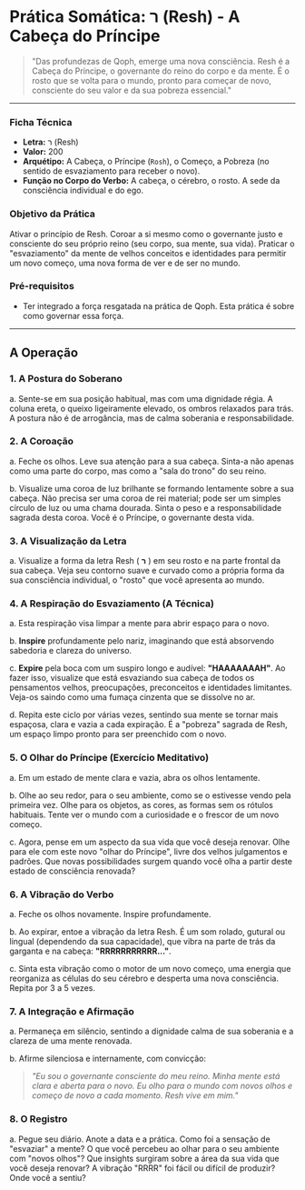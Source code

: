 # Prática Somática: ר (Resh) - A Cabeça do Príncipe

> "Das profundezas de Qoph, emerge uma nova consciência. Resh é a Cabeça do Príncipe, o governante do reino do corpo e da mente. É o rosto que se volta para o mundo, pronto para começar de novo, consciente do seu valor e da sua pobreza essencial."

---

### Ficha Técnica

* **Letra:** ר (Resh)
* **Valor:** 200
* **Arquétipo:** A Cabeça, o Príncipe (`Rosh`), o Começo, a Pobreza (no sentido de esvaziamento para receber o novo).
* **Função no Corpo do Verbo:** A cabeça, o cérebro, o rosto. A sede da consciência individual e do ego.

### Objetivo da Prática

Ativar o princípio de Resh. Coroar a si mesmo como o governante justo e consciente do seu próprio reino (seu corpo, sua mente, sua vida). Praticar o "esvaziamento" da mente de velhos conceitos e identidades para permitir um novo começo, uma nova forma de ver e de ser no mundo.

### Pré-requisitos

* Ter integrado a força resgatada na prática de Qoph. Esta prática é sobre como governar essa força.

---

## A Operação

### 1. A Postura do Soberano

a. Sente-se em sua posição habitual, mas com uma dignidade régia. A coluna ereta, o queixo ligeiramente elevado, os ombros relaxados para trás. A postura não é de arrogância, mas de calma soberania e responsabilidade.

### 2. A Coroação

a. Feche os olhos. Leve sua atenção para a sua cabeça. Sinta-a não apenas como uma parte do corpo, mas como a "sala do trono" do seu reino.

b. Visualize uma coroa de luz brilhante se formando lentamente sobre a sua cabeça. Não precisa ser uma coroa de rei material; pode ser um simples círculo de luz ou uma chama dourada. Sinta o peso e a responsabilidade sagrada desta coroa. Você é o Príncipe, o governante desta vida.

### 3. A Visualização da Letra

a. Visualize a forma da letra Resh ( **ר** ) em seu rosto e na parte frontal da sua cabeça. Veja seu contorno suave e curvado como a própria forma da sua consciência individual, o "rosto" que você apresenta ao mundo.

### 4. A Respiração do Esvaziamento (A Técnica)

a. Esta respiração visa limpar a mente para abrir espaço para o novo.

b. **Inspire** profundamente pelo nariz, imaginando que está absorvendo sabedoria e clareza do universo.

c. **Expire** pela boca com um suspiro longo e audível: **"HAAAAAAAH"**. Ao fazer isso, visualize que está esvaziando sua cabeça de todos os pensamentos velhos, preocupações, preconceitos e identidades limitantes. Veja-os saindo como uma fumaça cinzenta que se dissolve no ar.

d. Repita este ciclo por várias vezes, sentindo sua mente se tornar mais espaçosa, clara e vazia a cada expiração. É a "pobreza" sagrada de Resh, um espaço limpo pronto para ser preenchido com o novo.

### 5. O Olhar do Príncipe (Exercício Meditativo)

a. Em um estado de mente clara e vazia, abra os olhos lentamente.

b. Olhe ao seu redor, para o seu ambiente, como se o estivesse vendo pela primeira vez. Olhe para os objetos, as cores, as formas sem os rótulos habituais. Tente ver o mundo com a curiosidade e o frescor de um novo começo.

c. Agora, pense em um aspecto da sua vida que você deseja renovar. Olhe para ele com este novo "olhar do Príncipe", livre dos velhos julgamentos e padrões. Que novas possibilidades surgem quando você olha a partir deste estado de consciência renovada?

### 6. A Vibração do Verbo

a. Feche os olhos novamente. Inspire profundamente.

b. Ao expirar, entoe a vibração da letra Resh. É um som rolado, gutural ou lingual (dependendo da sua capacidade), que vibra na parte de trás da garganta e na cabeça: **"RRRRRRRRRRR..."**.

c. Sinta esta vibração como o motor de um novo começo, uma energia que reorganiza as células do seu cérebro e desperta uma nova consciência. Repita por 3 a 5 vezes.

### 7. A Integração e Afirmação

a. Permaneça em silêncio, sentindo a dignidade calma de sua soberania e a clareza de uma mente renovada.

b. Afirme silenciosa e internamente, com convicção:

> *"Eu sou o governante consciente do meu reino. Minha mente está clara e aberta para o novo. Eu olho para o mundo com novos olhos e começo de novo a cada momento. Resh vive em mim."*

### 8. O Registro

a. Pegue seu diário. Anote a data e a prática. Como foi a sensação de "esvaziar" a mente? O que você percebeu ao olhar para o seu ambiente com "novos olhos"? Que insights surgiram sobre a área da sua vida que você deseja renovar? A vibração "RRRR" foi fácil ou difícil de produzir? Onde você a sentiu?
